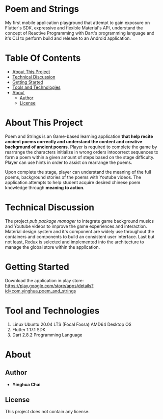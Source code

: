 Poem and Strings
================
My first mobile application playground that attempt to gain exposure on Flutter's SDK, expressive and flexible Material's API, understand the concept of Reactive Programming with Dart's programming language and it's CLI to perform build and release to an Android application.

Table Of Contents 
=================

  * [About This Project](#about-this-project)
  * [Technical Discussion](#technical-discussion)
  * [Getting Started](#getting-started)
  * [Tools and Technologies](#tool-and-technologies)
  * [About](#about)
    * [Author](#author)
    * [License](#license)


About This Project
==================
Poem and Strings is an Game-based learning application **that help recite ancient poems correctly and understand the content and creative background of ancient poems**. Player is required to complete the game by rearrange the characters initialize in wrong orders intocorrect sequences to form a poem within a given amount of steps based on the stage difficulty. Player can use hints in order to assist on rearrange the poems. 

Upon complete the stage, player can understand the meaning of the full poems, background stories of the poems with Youtube videos. The application attempts to help student acquire desired chinese poem knowledge through **meaning to action**. 

Technical Discussion
====================

The project *pub package manager* to integrate game background musics and Youtube videos to improve the game experiences and interaction. Material design system and it's component are widely use throughout the containers and components to build an consistent user interface. Last but not least, Redux is selected and implemented into the architecture to manage the global store within the application. 

Getting Started
===============
Download the application in play store:    
https://play.google.com/store/apps/details?id=com.yinghua.poem_and_strings

Tool and Technologies
=====================
1. Linux Ubuntu 20.04 LTS (Focal Fossa) AMD64 Desktop OS
2. Flutter 1.17.1 SDK
3. Dart 2.8.2 Programming Language

About
=====

Author
-----------
- **Yinghua Chai**

License
-------
This project does not contain any license.